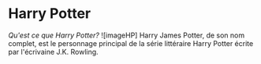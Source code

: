 # Harry Potter
*Qu'est ce que Harry Potter?* 
![imageHP]
Harry James Potter, de son nom complet, est le personnage principal de la série littéraire Harry Potter écrite par l'écrivaine J.K. Rowling. 
